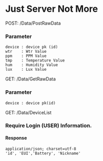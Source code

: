 # Just Server Not More



POST: /Data/PostRawData

### Parameter    
    
    device : device pk (id)
    wtr    : Wtr Value
    ppm    : PPM Value
    tmp    : Temperature Value
    hum    : Humidity Value
    lux    : Lux Value


GET: /Data/GetRawData

### Parameter
    device : device pk(id)

GET: /Data/DeviceList

    
### Require Login (USER) Information.

#### Response
    application/json; charset=utf-8
    'id', 'EUI','Battery', 'Nickname'

